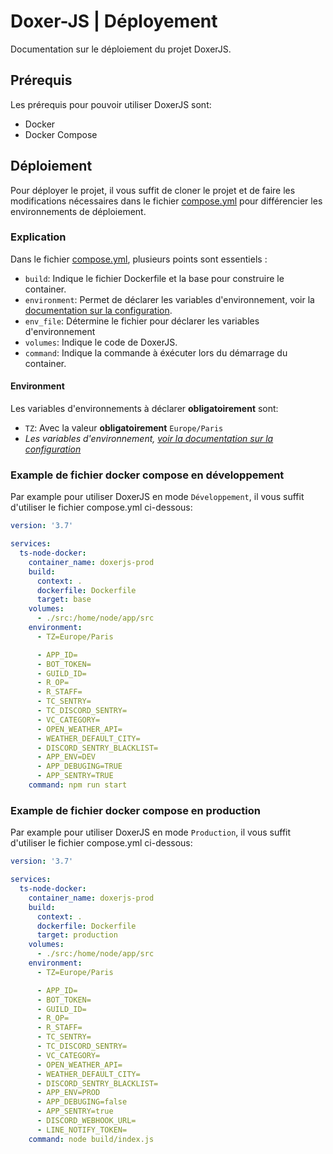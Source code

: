 # Doxer-JS | Déployement

Documentation sur le déploiement du projet DoxerJS.
<br/>

## Prérequis

Les prérequis pour pouvoir utiliser DoxerJS sont:

- Docker
- Docker Compose

## Déploiement

Pour déployer le projet, il vous suffit de cloner le projet et de faire les modifications nécessaires dans le fichier [compose.yml](../compose.yml) pour différencier les environnements de déploiement.

### Explication

Dans le fichier [compose.yml](../compose.yml), plusieurs points sont essentiels :

- `build`: Indique le fichier Dockerfile et la base pour construire le container.
- `environment`: Permet de déclarer les variables d'environnement, voir la [documentation sur la configuration](./configuration.md).
- `env_file`: Détermine le fichier pour déclarer les variables d'environnement
- `volumes`: Indique le code de DoxerJS.
- `command`: Indique la commande à éxécuter lors du démarrage du container.

#### Environment

Les variables d'environnements à déclarer **obligatoirement** sont:

- `TZ`: Avec la valeur **obligatoirement** `Europe/Paris`
- *Les variables d'environnement, [voir la documentation sur la configuration](./configuration.md)*


### Example de fichier docker compose en développement

Par example pour utiliser DoxerJS en mode `Développement`, il vous suffit d'utiliser le fichier compose.yml ci-dessous:

```YAML
version: '3.7'

services:
  ts-node-docker:
    container_name: doxerjs-prod
    build:
      context: .
      dockerfile: Dockerfile
      target: base
    volumes:
      - ./src:/home/node/app/src
    environment:
      - TZ=Europe/Paris

      - APP_ID=
      - BOT_TOKEN=
      - GUILD_ID=
      - R_OP=
      - R_STAFF=
      - TC_SENTRY=
      - TC_DISCORD_SENTRY=
      - VC_CATEGORY=
      - OPEN_WEATHER_API=
      - WEATHER_DEFAULT_CITY=
      - DISCORD_SENTRY_BLACKLIST=
      - APP_ENV=DEV
      - APP_DEBUGING=TRUE
      - APP_SENTRY=TRUE
    command: npm run start
```

### Example de fichier docker compose en production

Par example pour utiliser DoxerJS en mode `Production`, il vous suffit d'utiliser le fichier compose.yml ci-dessous:

```YAML
version: '3.7'

services:
  ts-node-docker:
    container_name: doxerjs-prod
    build:
      context: .
      dockerfile: Dockerfile
      target: production
    volumes:
      - ./src:/home/node/app/src
    environment:
      - TZ=Europe/Paris

      - APP_ID=
      - BOT_TOKEN=
      - GUILD_ID=
      - R_OP=
      - R_STAFF=
      - TC_SENTRY=
      - TC_DISCORD_SENTRY=
      - VC_CATEGORY=
      - OPEN_WEATHER_API=
      - WEATHER_DEFAULT_CITY=
      - DISCORD_SENTRY_BLACKLIST=
      - APP_ENV=PROD
      - APP_DEBUGING=false
      - APP_SENTRY=true
      - DISCORD_WEBHOOK_URL=
      - LINE_NOTIFY_TOKEN=
    command: node build/index.js
```
